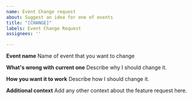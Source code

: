 ```yaml
---
name: Event Change request
about: Suggest an idea for one of events
title: "[CHANGE]"
labels: Event Change Request
assignees: ''

---
```


**Event name**
Name of event that you want to change

**What's wrong with current one**
Describe why I should change it.

**How you want it to work**
Describe how I should change it.

**Additional context**
Add any other context about the feature request here.
